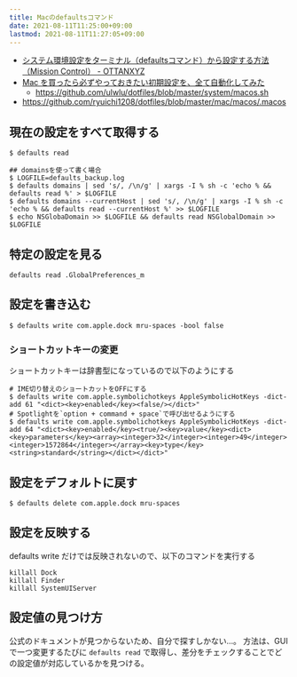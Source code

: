 ```yaml
---
title: Macのdefaultsコマンド
date: 2021-08-11T11:25:00+09:00
lastmod: 2021-08-11T11:27:05+09:00
---
```


* [システム環境設定をターミナル（defaultsコマンド）から設定する方法（Mission Control） - OTTANXYZ](https://www.ottan.xyz/posts/2016/07/system-preferences-terminal-defaults-mission-control-4656/)
* [Mac を買ったら必ずやっておきたい初期設定を、全て自動化してみた](https://zenn.dev/ulwlu/articles/1c3a1da12887ed)
  * <https://github.com/ulwlu/dotfiles/blob/master/system/macos.sh>
* <https://github.com/ryuichi1208/dotfiles/blob/master/mac/macos/.macos>

## 現在の設定をすべて取得する

````shell
$ defaults read 

## domainsを使って書く場合
$ LOGFILE=defaults_backup.log
$ defaults domains | sed 's/, /\n/g' | xargs -I % sh -c 'echo % && defaults read %' > $LOGFILE
$ defaults domains --currentHost | sed 's/, /\n/g' | xargs -I % sh -c 'echo % && defaults read --currentHost %' >> $LOGFILE
$ echo NSGlobaDomain >> $LOGFILE && defaults read NSGlobalDomain >> $LOGFILE
````

## 特定の設定を見る

````shell
defaults read .GlobalPreferences_m
````

## 設定を書き込む

````shell
$ defaults write com.apple.dock mru-spaces -bool false
````

### ショートカットキーの変更

ショートカットキーは辞書型になっているので以下のようにする

````shell
# IME切り替えのショートカットをOFFにする
$ defaults write com.apple.symbolichotkeys AppleSymbolicHotKeys -dict-add 61 "<dict><key>enabled</key><false/></dict>"
# Spotlightを`option + command + space`で呼び出せるようにする
$ defaults write com.apple.symbolichotkeys AppleSymbolicHotKeys -dict-add 64 "<dict><key>enabled</key><true/><key>value</key><dict><key>parameters</key><array><integer>32</integer><integer>49</integer><integer>1572864</integer></array><key>type</key><string>standard</string></dict></dict>"
````

## 設定をデフォルトに戻す

````shell
$ defaults delete com.apple.dock mru-spaces
````

## 設定を反映する

defaults write だけでは反映されないので、以下のコマンドを実行する

````shell
killall Dock
killall Finder
killall SystemUIServer
````

## 設定値の見つけ方

公式のドキュメントが見つからないため、自分で探すしかない…。
方法は、GUIで一つ変更するたびに `defaults read` で取得し、差分をチェックすることでどの設定値が対応しているかを見つける。
